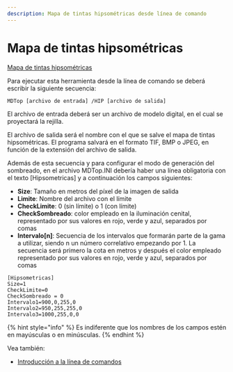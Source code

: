```yaml
---
description: Mapa de tintas hipsométricas desde línea de comando
---
```


# Mapa de tintas hipsométricas

[Mapa de tintas hipsométricas](../como.../como-mapa-de-tintas-hipsometricas.md)

Para ejecutar esta herramienta desde la línea de comando se deberá escribir la siguiente secuencia:

```text
MDTop [archivo de entrada] /HIP [archivo de salida]
```

El archivo de entrada deberá ser un archivo de modelo digital, en el cual se proyectará la rejilla.

El archivo de salida será el nombre con el que se salve el mapa de tintas hipsométricas. El programa salvará en el formato TIF, BMP o JPEG, en función de la extensión del archivo de salida.

Además de esta secuencia y para configurar el modo de generación del sombreado, en el archivo MDTop.INI debería haber una línea obligatoria con el texto \[Hipsometricas\] y a continuación los campos siguientes:

* **Size**: Tamaño en metros del píxel de la imagen de salida
* **Limite**: Nombre del archivo con el límite
* **CheckLimite**: 0 \(sin límite\) o 1 \(con límite\)
* **CheckSombreado**: color empleado en la iluminación cenital, representado por sus valores en rojo, verde y azul, separados por comas
* **Intervalo\[n\]**: Secuencia de los intervalos que formarán parte de la gama a utilizar, siendo n un número correlativo empezando por 1. La secuencia será primero la cota en metros y después el color empleado representado por sus valores en rojo, verde y azul, separados por comas

```text
[Hipsometricas]
Size=1
CheckLimite=0
CheckSombreado = 0
Intervalo1=900,0,255,0
Intervalo2=950,255,255,0
Intervalo3=1000,255,0,0
```

{% hint style="info" %}
Es indiferente que los nombres de los campos estén en mayúsculas o en minúsculas.
{% endhint %}

Vea también:

* [Introducción a la línea de comandos](./)

